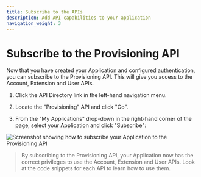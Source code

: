 ```yaml
---
title: Subscribe to the APIs
description: Add API capabilities to your application
navigation_weight: 3
---
```


# Subscribe to the Provisioning API

Now that you have created your Application and configured authentication, you can subscribe to the Provisioning API. This will give you access to the Account, Extension and User APIs.

1. Click the API Directory link in the left-hand navigation menu.

2. Locate the "Provisioning" API and click "Go".

3. From the "My Applications" drop-down in the right-hand corner of the page, select your Application and click "Subscribe":

![Screenshot showing how to subscribe your Application to the Provisioning API](/assets/images/vbc/subscribe-api.png)

> By subscribing to the Provisioning API, your Application now has the correct privileges to use the Account, Extension and User APIs. Look at the code snippets for each API to learn how to use them.
